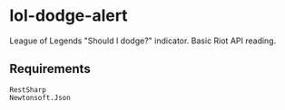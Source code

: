 # lol-dodge-alert
League of Legends "Should I dodge?" indicator. Basic Riot API reading.

## Requirements
    RestSharp
    Newtonsoft.Json
